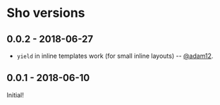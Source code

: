 # Sho versions

## 0.0.2 - 2018-06-27

* `yield` in inline templates work (for small inline layouts) -- [@adam12](https://github.com/adam12).

## 0.0.1 - 2018-06-10

Initial!

